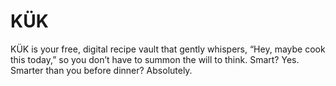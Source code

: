 # KÜK

KÜK is your free, digital recipe vault that gently whispers, “Hey, maybe cook this today,” so you don’t have to summon the will to think. Smart? Yes. Smarter than you before dinner? Absolutely.
